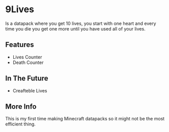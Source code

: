 # 9Lives
Is a datapack where you get 10 lives, you start with one heart and every time you die you get one more until you have used all of your lives.

## Features
- Lives Counter
- Death Counter

## In The Future
- Creafteble Lives

## More Info
This is my first time making Minecraft datapacks so it might not be the most efficient thing.
